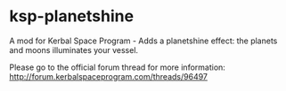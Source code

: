 ksp-planetshine
===============

A mod for Kerbal Space Program - Adds a planetshine effect: the planets and moons illuminates your vessel.

Please go to the official forum thread for more information:
http://forum.kerbalspaceprogram.com/threads/96497

